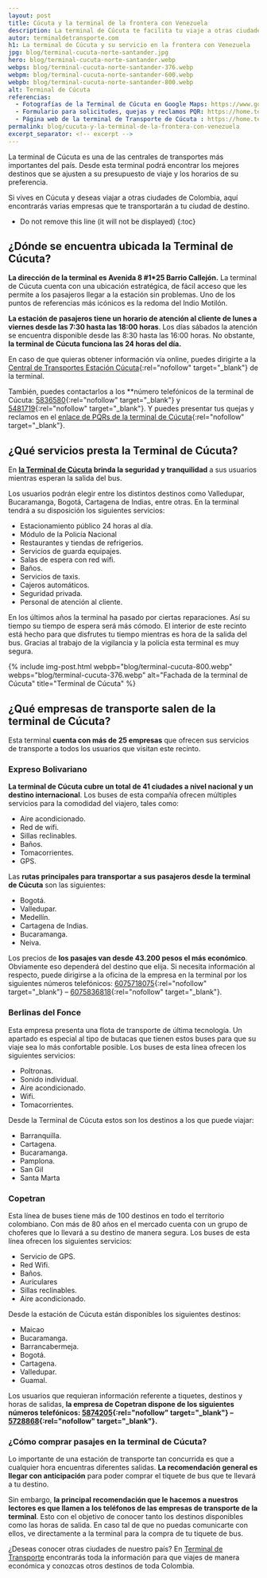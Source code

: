 ```yaml
---
layout: post
title: Cúcuta y la terminal de la frontera con Venezuela
description: La terminal de Cúcuta te facilita tu viaje a otras ciudades de Colombia 🚌. Aquí encontrarás varias empresas que te transportarán a tu ciudad de destino
autor: terminaldetransporte.com
h1: La terminal de Cúcuta y su servicio en la frontera con Venezuela
jpg: blog/terminal-cucuta-norte-santander.jpg
hero: blog/terminal-cucuta-norte-santander.webp
webps: blog/terminal-cucuta-norte-santander-376.webp
webpm: blog/terminal-cucuta-norte-santander-600.webp
webpb: blog/terminal-cucuta-norte-santander-800.webp
alt: Terminal de Cúcuta
referencias:
  - Fotografías de la Terminal de Cúcuta en Google Maps: https://www.google.com/maps/place/Terminal+de+Transporte+C%C3%BAcuta/@7.8957343,-72.5078088,3a,75y,90t/data=!3m8!1e2!3m6!1sAF1QipPJ9-Ivts9fyulI4ShjnEqdpI5SqHcyMedVkGo3!2e10!3e12!6shttps:%2F%2Flh5.googleusercontent.com%2Fp%2FAF1QipPJ9-Ivts9fyulI4ShjnEqdpI5SqHcyMedVkGo3%3Dw114-h86-k-no!7i4160!8i3120!4m5!3m4!1s0x8e6645707d69c31d:0x1e01d8744f37138f!8m2!3d7.8956965!4d-72.5080074?authuser=0&hl=es
  - Formulario para solicitudes, quejas y reclamos PQR: https://home.terminalcucuta.gov.co/pqrs/
  - Página web de la terminal de Transporte de Cúcuta : https://home.terminalcucuta.gov.co
permalink: blog/cucuta-y-la-terminal-de-la-frontera-con-venezuela
excerpt_separator: <!-- excerpt -->
---
```

La terminal de Cúcuta es una de las centrales de transportes más importantes del país. Desde esta terminal podrá encontrar los mejores destinos que se ajusten a su presupuesto de viaje y los horarios de su preferencia.
<!-- excerpt -->

Si vives en Cúcuta y deseas viajar a otras ciudades de Colombia, aquí encontrarás varias empresas que te transportarán a tu ciudad de destino.

* Do not remove this line (it will not be displayed)
{:toc}

## ¿Dónde se encuentra ubicada la Terminal de Cúcuta?

**La dirección de la terminal es Avenida 8 #1*25 Barrio Callejón.** La terminal de Cúcuta cuenta con una ubicación estratégica, de fácil acceso que les permite a los pasajeros llegar a la estación sin problemas. Uno de los puntos de referencias más icónicos es la redoma del Indio Motilón.

**La estación de pasajeros tiene un horario de atención al cliente de lunes a viernes desde las 7:30 hasta las 18:00 horas**. Los días sábados la atención se encuentra disponible desde las 8:30 hasta las 16:00 horas. No obstante, **la terminal de Cúcuta funciona las 24 horas del día.**

En caso de que quieras obtener información vía online, puedes dirigirte a la [Central de Transportes Estación Cúcuta](https://home.terminalcucuta.gov.co/){:rel="nofollow" target="_blank"} de la terminal.

También, puedes contactarlos a los **número telefónicos de la terminal de Cúcuta: [5836580](tel:6075836580){:rel="nofollow" target="_blank"} y [5481719](tel:6075481719){:rel="nofollow" target="_blank"}. Y puedes presentar tus quejas y reclamos en el [enlace de PQRs de la terminal de Cúcuta](https://home.terminalcucuta.gov.co/pqrs/){:rel="nofollow" target="_blank"}.

## ¿Qué servicios presta la Terminal de Cúcuta?

En **[la Terminal de Cúcuta]({{'terminal-de-cucuta'|relative_url}} "La terminal de Cúcuta") brinda la seguridad y tranquilidad** a sus usuarios mientras esperan la salida del bus.

Los usuarios podrán elegir entre los distintos destinos como Valledupar, Bucaramanga, Bogotá, Cartagena de Indias, entre otras. En la terminal tendrá a su disposición los siguientes servicios:

* Estacionamiento público 24 horas al día.
* Módulo de la Policía Nacional
* Restaurantes y tiendas de refrigerios.
* Servicios de guarda equipajes.
* Salas de espera con red wifi.
* Baños.
* Servicios de taxis.
* Cajeros automáticos.
* Seguridad privada.
* Personal de atención al cliente.

En los últimos años la terminal ha pasado por ciertas reparaciones. Así su tiempo su tiempo de espera será más cómodo. El interior de este recinto está hecho para que disfrutes tu tiempo mientras es hora de la salida del bus. Gracias al trabajo de la vigilancia y la policía esta terminal es muy segura.

{% include img-post.html webpb="blog/terminal-cucuta-800.webp" webps="blog/terminal-cucuta-376.webp" alt="Fachada de la terminal de Cúcuta" title="Terminal de Cúcuta" %}

## ¿Qué empresas de transporte salen de la terminal de Cúcuta?

Esta terminal **cuenta con más de 25 empresas** que ofrecen sus servicios de transporte a todos los usuarios que visitan este recinto.

### Expreso Bolivariano

**La terminal de Cúcuta cubre un total de 41 ciudades a nivel nacional y un destino internacional**. Los buses de esta compañía ofrecen múltiples servicios para la comodidad del viajero, tales como:

* Aire acondicionado.
* Red de wifi.
* Sillas reclinables.
* Baños.
* Tomacorrientes.
* GPS.

Las **rutas principales para transportar a sus pasajeros desde la terminal de Cúcuta** son las siguientes:

* Bogotá.
* Valledupar.
* Medellín.
* Cartagena de Indias.
* Bucaramanga.
* Neiva.

Los precios de **los pasajes van desde 43.200 pesos el más económico**. Obviamente eso dependerá del destino que elija. Si necesita información al respecto, puede dirigirse a la oficina de la empresa en la terminal por los siguientes números telefónicos: [6075718075](tel:6075718075){:rel="nofollow" target="_blank"} – [6075836818](tel:6075836818){:rel="nofollow" target="_blank"}.

### Berlinas del Fonce

Esta empresa presenta una flota de transporte de última tecnología. Un apartado es especial al tipo de butacas que tienen estos buses para que su viaje sea lo más confortable posible. Los buses de esta línea ofrecen los siguientes servicios:

* Poltronas.
* Sonido individual.
* Aire acondicionado.
* Wifi.
* Tomacorrientes.

Desde la Terminal de Cúcuta estos son los destinos a los que puede viajar:

* Barranquilla.
* Cartagena.
* Bucaramanga.
* Pamplona.
* San Gil
* Santa Marta

### Copetran

Esta línea de buses tiene más de 100 destinos en todo el territorio colombiano. Con más de 80 años en el mercado cuenta con un grupo de choferes que lo llevará a su destino de manera segura. Los buses de esta línea ofrecen los siguientes servicios:

* Servicio de GPS.
* Red Wifi.
* Baños.
* Auriculares
* Sillas reclinables.
* Aire acondicionado.

Desde la estación de Cúcuta están disponibles los siguientes destinos:

* Maicao
* Bucaramanga.
* Barrancabermeja.
* Bogotá.
* Cartagena.
* Valledupar.
* Guamal.

Los usuarios que requieran información referente a tiquetes, destinos y horas de salidas, **la empresa de Copetran dispone de los siguientes números telefónicos: [5874205](tel:6075874205){:rel="nofollow" target="_blank"} – [5728868](tel:6075728868){:rel="nofollow" target="_blank"}.**

### ¿Cómo comprar pasajes en la terminal de Cúcuta?

Lo importante de una estación de transporte tan concurrida es que a cualquier hora encuentras diferentes salidas. **La recomendación general es llegar con anticipación** para poder comprar el tiquete de bus que te llevará a tu destino.

Sin embargo, **la principal recomendación que le hacemos a nuestros lectores es que llamen a los teléfonos de las empresas de transporte de la terminal**. Esto con el objetivo de conocer tanto los destinos disponibles como las horas de salida. En caso tal de que no puedas comunicarte con ellos, ve directamente a la terminal para la compra de tu tiquete de bus.

¿Deseas conocer otras ciudades de nuestro país? En [Terminal de Transporte]({{site.baseurl}}) encontrarás toda la información para que viajes de manera económica y conozcas otros destinos de toda Colombia.

